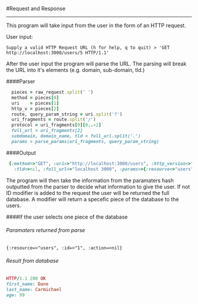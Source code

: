 #Request and Response
___

This program will take input from the user in the form of an HTTP request.

User input:
```
Supply a valid HTTP Request URL (h for help, q to quit) > 'GET http://localhost:3000/users/5 HTTP/1.1'
```

After the user input the program will parse the URL. The parsing will break the URL into it's elements (e.g. domain, sub-domain, tld.)

####Parser
```rb
  pieces = raw_request.split(' ')
  method = pieces[0]
  uri    = pieces[1]
  http_v = pieces[2]
  route, query_param_string = uri.split('?')
  uri_fragments = route.split('/')
  protocol = uri_fragments[0][0..-2]`
  full_url = uri_fragments[2]
  subdomain, domain_name, tld = full_url.split('.')
  params = parse_params(uri_fragments, query_param_string)
``` 
  
####Output
```rb
 {:method=>"GET", :uri=>"http://localhost:3000/users", :http_version=>"HTTP/1.1", :protocol=>"http", :subdomain=>"localhost:3000", :domain_name=>nil, 
   :tld=>nil, :full_url=>"localhost 3000", :params=>{:resource=>"users", :id=>nil, :action=>nil}}
```
   
The program will then take the information from the paramaters hash outputted from the parser to decide what information to give the user. If not ID modifier is added to the request the user will be returned the full database. A modifier will return a specefic piece of the database to the users.

####If the user selects one piece of the database

###### Paramaters returned from parse
`{:resource=>"users", :id=>"1", :action=>nil}`

###### Result from database
```rb
HTTP/1.1 200 OK
first_name: Dane
last_name: Carmichael
age: 99
```